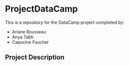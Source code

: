 # ProjectDataCamp

This is a repository for the DataCamp project completed by:

- Ariane Rousseau
- Anya Tabti
- Capucine Foucher

## Project Description
